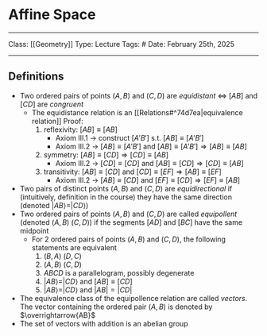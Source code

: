 # Affine Space
___
Class: [[Geometry]]
Type: Lecture
Tags: # 
Date: February 25th, 2025
___
## Definitions 
- Two ordered pairs of points $(A,B)$ and $(C,D)$ are *equidistant* $\iff$ $[AB]$ and $[CD]$ are *congruent*
	- The equidistance relation is an [[Relations#^74d7ea|equivalence relation]]
		Proof: 
		1. reflexivity: $[AB] \equiv [AB]$
			-  Axiom III.1 $\rightarrow$ construct $[A'B']$ s.t. $[AB]\equiv [A'B']$
			-  Axiom III.2 $\rightarrow$ $[AB] \equiv [A'B']$ and $[AB] \equiv [A'B'] \Rightarrow [AB] \equiv [AB]$
		2. symmetry: $[AB] \equiv [CD] \Rightarrow [CD] \equiv [AB]$
			- Axiom III.2 $\rightarrow$ $[CD] \equiv [CD]$ and $[AB] \equiv [CD] \Rightarrow [CD] \equiv [AB]$
		3. transitivity: $[AB]\equiv [CD]$ and $[CD] \equiv [EF] \Rightarrow [AB] \equiv [EF]$
			- Axiom III.2 $\rightarrow$ $[AB] \equiv [CD]$ and $[EF] \equiv [CD] \Rightarrow [EF] \equiv [AB]$
- Two pairs of distinct points $(A,B)$ and $(C,D)$ are *equidirectional* if (intuitively, definition in the course) they have the same direction (denoted $|AB\rangle = |CD\rangle$)
- Two ordered pairs of points $(A,B)$ and $(C,D)$ are called *equipollent* (denoted $(A,B) ~ (C,D)$) if the segments $[AD]$ and $[BC]$ have the same midpoint
	- For 2 ordered pairs of points $(A,B)$ and $(C,D)$, the following statements are equivalent
		1. $(B,A) ~ (D,C)$
		2. $(A,B) ~ (C,D)$
		3. $ABCD$ is a parallelogram, possibly degenerate 
		4. $|AB\rangle  = |CD\rangle$ and $[AB] \equiv [CD]$
		5. $|AB\rangle = |CD\rangle$ and $|AB| = |CD|$
- The equivalence class of the equipollence relation are called *vectors*. The vector containing the ordered pair $(A,B)$ is denoted by $\overrightarrow{AB}$ 
- The set of vectors with addition is an abelian group 